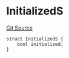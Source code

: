 # InitializedS
[Git Source](https://github.com/thrackle-io/tron/blob/29c0f577f4a40a4ed7ae1702ee35ca11ff1ccfaf/src/client/token/handler/diamond/RuleStorage.sol)


```solidity
struct InitializedS {
    bool initialized;
}
```

